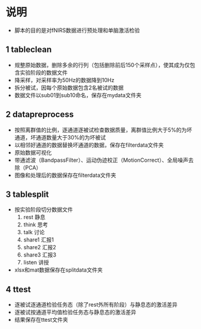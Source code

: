 # 说明
- 脚本的目的是对fNIRS数据进行预处理和单脑激活检验
## 1 tableclean
- 规整原始数据，删除多余的行列（包括删除前后150个采样点），使其成为仅包含实验阶段的数据文件
- 降采样，对采样率为50Hz的数据降到10Hz
- 拆分被试，因每个原始数据包含2名被试的数据
- 数据文件以sub01到sub10命名，保存在mydata文件夹
## 2 datapreprocess
- 按照离群值的比例，逐通道逐被试检查数据质量，离群值比例大于5%的为坏通道，坏通道数量大于30%的为坏被试
- 以相邻好通道的数据替换坏通道的数据，保存在filterdata文件夹
- 原始数据可视化
- 带通滤波（BandpassFilter）、运动伪迹校正（MotionCorrect）、全局噪声去除（PCA）
- 图像和处理后的数据保存在filterdata文件夹
## 3 tablesplit
- 按实验阶段切分数据文件
	1. rest 静息
	2. think 思考
	3. talk 讨论
	4. share1 汇报1
	5. share2 汇报2
	6. share3 汇报3 
	7. listen 讲授
- xlsx和mat数据保存在splitdata文件夹
## 4 ttest
- 逐被试逐通道检验任务态（除了rest外所有阶段）与静息态的激活差异
- 逐被试按通道平均值检验任务态与静息态的激活差异
- 结果保存在ttest文件夹